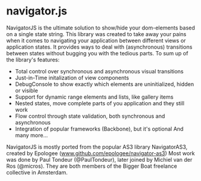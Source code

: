navigator.js
============
NavigatorJS is the ultimate solution to show/hide your dom-elements based on a single state string.
This library was created to take away your pains when it comes to navigating your application between different views or application states. It provides ways to deal with (asynchronous) transitions between states without bugging you with the tedious parts. To sum up of the library's features:

- Total control over synchronous and asynchronous visual transitions
- Just-in-Time initalization of view components
- DebugConsole to show exactly which elements are uninitialized, hidden or visible
- Support for dynamic range elements and lists, like gallery items
- Nested states, move complete parts of you application and they still work
- Flow control through state validation, both synchronous and asynchronous
- Integration of popular frameworks (Backbone), but it's optional
And many more...

NavigatorJS is mostly ported from the popular AS3 library NavigatorAS3, created by Epologee (www.github.com/epologee/navigator-as3)
Most work was done by Paul Tondeur (@PaulTondeur), later joined by Michiel van der Ros (@micros). They are both members of the Bigger Boat freelance collective in Amsterdam.
